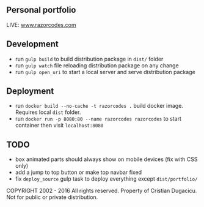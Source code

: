 ## Personal portfolio

LIVE: www.razorcodes.com

## Development

* run `gulp build` to build distribution package in `dist/` folder
* run `gulp watch` file reloading distribution package on any change
* run `gulp open_uri` to start a local server and serve distribution package

## Deployment
* run `docker build --no-cache -t razorcodes .` build docker image. Requires local `dist` folder.
* run `docker run -p 8080:80 --name razorcodes razorcodes` to start container then visit `localhost:8080`


## TODO 

* box animated parts should always show on mobile devices (fix with CSS only)
* add a jump to top button or make top navbar fixed
* fix `deploy_source` gulp task to deploy everything except `dist/portfolio/`


COPYRIGHT 2002 - 2016 All rights reserved. Property of Cristian Dugacicu. Not for public or private distribution.

